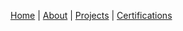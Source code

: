 [Home](./index.md) | [About](./about.md) | [Projects](./projects.md) | [Certifications](./certifications.md)
